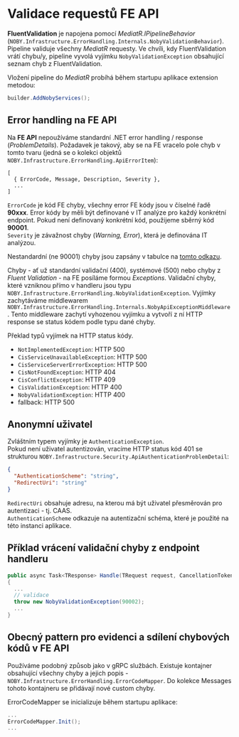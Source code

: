 # Validace requestů FE API
**FluentValidation** je napojena pomocí *MediatR.IPipelineBehavior* (`NOBY.Infrastructure.ErrorHandling.Internals.NobyValidationBehavior`).
Pipeline validuje všechny *MediatR* requesty.
Ve chvíli, kdy FluentValidation vrátí chybu/y, pipeline vyvolá vyjímku `NobyValidationException` obsahující seznam chyb z FluentValidation.

Vložení pipeline do *MediatR* probíhá během startupu aplikace extension metodou:

```csharp
builder.AddNobyServices();
```

## Error handling na FE API
Na **FE API** nepoužíváme standardní .NET error handling / response (*ProblemDetails*).
Požadavek je takový, aby se na FE vracelo pole chyb v tomto tvaru (jedná se o kolekci objektů `NOBY.Infrastructure.ErrorHandling.ApiErrorItem`):
```
[
  { ErrorCode, Message, Description, Severity },
  ...
]
```
`ErrorCode` je kód FE chyby, všechny error FE kódy jsou v číselné řadě **90xxx**. 
Error kódy by měli být definované v IT analýze pro každý konkrétní endpoint.
Pokud není definovaný konkrétní kód, použijeme sběrný kód **90001**.  
`Severity` je závažnost chyby (*Warning, Error*), která je definována IT analýzou.

Nestandardní (ne 90001) chyby jsou zapsány v tabulce na [tomto odkazu](https://wiki.kb.cz/display/HT/NOBY_FS_ErrorHandling).

Chyby - ať už standardní validační (400), systémové (500) nebo chyby z *Fluent Validation* - na FE posíláme formou *Exceptions*.
Validační chyby, které vzniknou přímo v handleru jsou typu `NOBY.Infrastructure.ErrorHandling.NobyValidationException`.
Vyjímky zachytáváme middlewarem `NOBY.Infrastructure.ErrorHandling.Internals.NobyApiExceptionMiddleware`.
Tento middleware zachytí vyhozenou vyjímku a vytvoří z ní HTTP response se status kódem podle typu dané chyby.

Překlad typů vyjímek na HTTP status kódy.
- `NotImplementedException`: HTTP 500
- `CisServiceUnavailableException`: HTTP 500
- `CisServiceServerErrorException`: HTTP 500
- `CisNotFoundException`: HTTP 404
- `CisConflictException`: HTTP 409
- `CisValidationException`: HTTP 400
- `NobyValidationException`: HTTP 400
- fallback: HTTP 500

## Anonymní uživatel
Zvláštním typem vyjímky je `AuthenticationException`.  
Pokud není uživatel autentizován, vracíme HTTP status kód 401 se strukturou `NOBY.Infrastructure.Security.ApiAuthenticationProblemDetail`:
```json
{
  "AuthenticationScheme": "string",
  "RedirectUri": "string"
}
```
`RedirectUri` obsahuje adresu, na kterou má být uživatel přesměrován pro autentizaci - tj. CAAS.  
`AuthenticationScheme` odkazuje na autentizační schéma, které je použité na této instanci aplikace.

## Příklad vrácení validační chyby z endpoint handleru
```csharp
public async Task<TResponse> Handle(TRequest request, CancellationToken cancellationToken)
{
  ...
  // validace
  throw new NobyValidationException(90002);
  ...
}
```

## Obecný pattern pro evidenci a sdílení chybových kódů v FE API
Používáme podobný způsob jako v gRPC službách. 
Existuje kontajner obsahující všechny chyby a jejich popis - `NOBY.Infrastructure.ErrorHandling.ErrorCodeMapper`.
Do kolekce Messages tohoto kontajneru se přidávají nové custom chyby.

ErrorCodeMapper se inicializuje během startupu aplikace:
```csharp
...
ErrorCodeMapper.Init();
...
```
